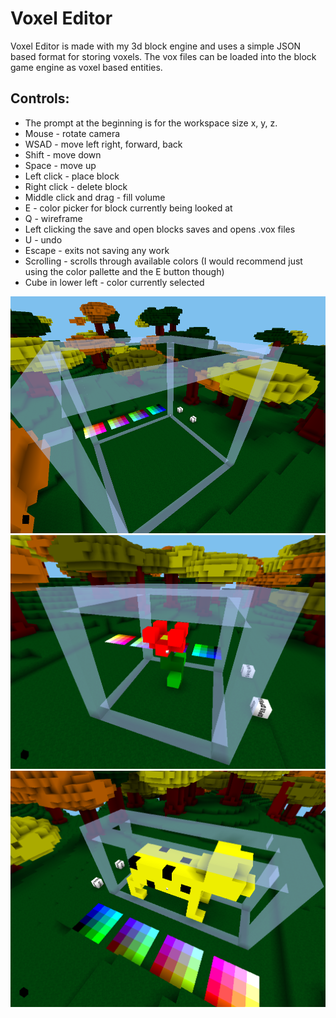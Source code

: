 # Voxel Editor

Voxel Editor is made with my 3d block engine and uses a simple JSON based format for storing voxels. The vox files can be loaded into the block game engine as voxel based entities.

## Controls:

- The prompt at the beginning is for the workspace size x, y, z.
- Mouse - rotate camera
- WSAD - move left right, forward, back
- Shift - move down
- Space - move up
- Left click - place block
- Right click - delete block
- Middle click and drag - fill volume
- E - color picker for block currently being looked at
- Q - wireframe
- Left clicking the save and open blocks saves and opens .vox files
- U - undo
- Escape - exits not saving any work
- Scrolling - scrolls through available colors (I would recommend just using the color pallette and the E button though)
- Cube in lower left - color currently selected

![Screenshot1](https://raw.githubusercontent.com/natethegreat2525/VoxelDrawer/master/res/screenshot1.png)
![Screenshot2](https://raw.githubusercontent.com/natethegreat2525/VoxelDrawer/master/res/screenshot2.png)
![Screenshot3](https://raw.githubusercontent.com/natethegreat2525/VoxelDrawer/master/res/screenshot3.png)
